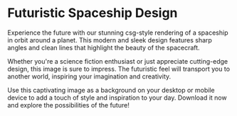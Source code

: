 <!--font:Poppins-->

# Futuristic Spaceship Design

Experience the future with our stunning csg-style rendering of a spaceship in orbit around a planet. This modern and sleek design features sharp angles and clean lines that highlight the beauty of the spacecraft.

Whether you're a science fiction enthusiast or just appreciate cutting-edge design, this image is sure to impress. The futuristic feel will transport you to another world, inspiring your imagination and creativity.

Use this captivating image as a background on your desktop or mobile device to add a touch of style and inspiration to your day. Download it now and explore the possibilities of the future!

<!--

Write me markdown content of website with wallpaper:

"A csg-style rendering of a spaceship in orbit around a planet, with sharp angles and clean lines that highlight its modern and sleek design."

The header of the page should not be copy of the text but rather a real content of the website which is using this wallpaper.


---


# Spacecraft Wallpaper

Decorate your desktop with a stunning csg-style rendering of a spaceship in orbit around a planet. The wallpaper features sharp angles and clean lines that highlight the modern and sleek design of the spacecraft.

Whether you're a fan of science fiction or just appreciate beautiful design, this wallpaper is sure to impress. It's perfect for anyone who wants to add a touch of futuristic style to their computer screen.

Download the wallpaper now and take your desktop to new heights!


---


Heading should not include word "wallpaper". The website should not be about the wallpaper itself, wallpaper is just a related background, rewrite whole content.


---


# Explore the Future with a Sleek Spaceship Design

Step into the future with our stunning csg-style rendering of a spaceship in orbit around a planet. This modern and sleek design features sharp angles and clean lines that highlight the beauty of the spacecraft.

Whether you're a science fiction enthusiast or just appreciate cutting-edge design, this image is sure to impress. The futuristic feel will transport you to another world, inspiring your imagination and creativity.

Use this captivating image as a background on your desktop or mobile device to add a touch of style and inspiration to your day. Download it now and explore the possibilities of the future!


---


Heading is too long, rewrite whole content.


---


# Futuristic Spaceship Design

Experience the future with our stunning csg-style rendering of a spaceship in orbit around a planet. This modern and sleek design features sharp angles and clean lines that highlight the beauty of the spacecraft.

Whether you're a science fiction enthusiast or just appreciate cutting-edge design, this image is sure to impress. The futuristic feel will transport you to another world, inspiring your imagination and creativity.

Use this captivating image as a background on your desktop or mobile device to add a touch of style and inspiration to your day. Download it now and explore the possibilities of the future!


---


Write me a Google font which is best fitting for the website.

Pick from the list:
- IBM Plex Sans
- Alegreya
- Roboto
- Playfair Display
- Lato
- Montserrat
- Futura
- Great Vibes
- Inter
- Poppins
- Exo 2
- Open Sans
- Barlow Condensed
- Raleway
- Lobster
- Orbitron
- Dancing Script


Write just the font name nothing else.


---


Poppins

-->
